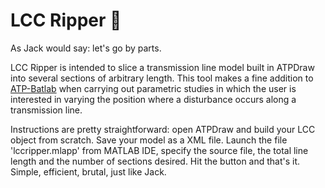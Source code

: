# LCC Ripper 🔪

As Jack would say: let's go by parts.

LCC Ripper is intended to slice a transmission line model built in ATPDraw into several sections of arbitrary length. This tool makes a fine addition to [ATP-Batlab](https://github.com/amaurigmartins/ATPBatlab) when carrying out parametric studies in which the user is interested in varying the position where a disturbance occurs along a transmission line.

Instructions are pretty straightforward: open ATPDraw and build your LCC object from scratch. Save your model as a XML file. Launch the file 'lccripper.mlapp' from MATLAB IDE, specify the source file, the total line length and the number of sections desired. Hit the button and that's it. Simple, efficient, brutal, just like Jack.
